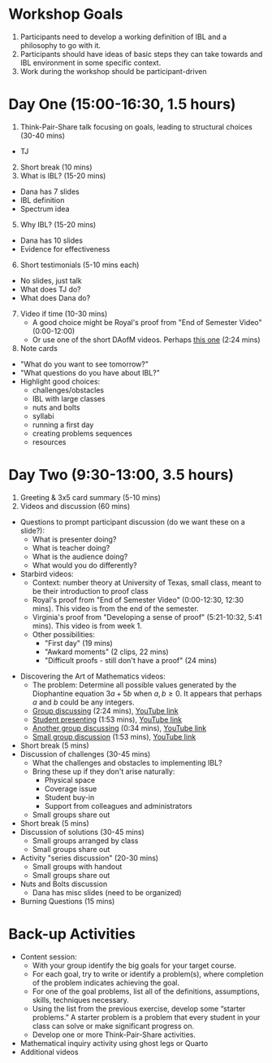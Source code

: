 # Workshop Goals #

1. Participants need to develop a working definition of IBL and a philosophy to go with it.
2. Participants should have ideas of basic steps they can take towards and IBL environment in some specific context.
3. Work during the workshop should be participant-driven

# Day One (15:00-16:30, 1.5 hours) #

1. Think-Pair-Share talk focusing on goals, leading to structural choices (30-40 mins)
  - TJ
2. Short break (10 mins)
3. What is IBL? (15-20 mins)
  - Dana has 7 slides
  - IBL definition
  - Spectrum idea
5. Why IBL? (15-20 mins)
  - Dana has 10 slides
  - Evidence for effectiveness
6. Short testimonials (5-10 mins each)
  - No slides, just talk
  - What does TJ do?
  - What does Dana do?
7. Video if time (10-30 mins)
	- A good choice might be Royal's proof from "End of Semester Video" (0:00-12:00)
	- Or use one of the short DAofM videos.  Perhaps [this one](https://www.youtube.com/watch?v=Q3H4ADPQih4) (2:24 mins)
8. Note cards
  - "What do you want to see tomorrow?"
  - "What questions do you have about IBL?"
  - Highlight good choices:
    * challenges/obstacles
    * IBL with large classes
    * nuts and bolts
    * syllabi
    * running a first day
    * creating problems sequences
    * resources

# Day Two (9:30-13:00, 3.5 hours) #

1. Greeting & 3x5 card summary (5-10 mins)
2. Videos and discussion (60 mins)
  - Questions to prompt participant discussion (do we want these on a slide?):
    * What is presenter doing?
    * What is teacher doing?
    * What is the audience doing?
    * What would you do differently?
  - Starbird videos:
    * Context: number theory at University of Texas, small class, meant to be their introduction to proof class
    * Royal's proof from "End of Semester Video" (0:00-12:30, 12:30 mins). This video is from the end of the semester.
    * Virginia's proof from "Developing a sense of proof" (5:21-10:32, 5:41 mins). This video is from week 1.
    * Other possibilities:
      - "First day" (19 mins)
      - "Awkard moments" (2 clips, 22 mins)
      - "Difficult proofs - still don't have a proof" (24 mins)
  * Discovering the Art of Mathematics videos:
      - The problem: Determine all possible values generated by the Diophantine equation $3a+5b$ when $a,b\geq 0$. It appears that perhaps $a$ and $b$ could be any integers.
      - [Group discussing](http://www.artofmathematics.org/media/video-401) (2:24 mins), [YouTube link](https://www.youtube.com/watch?v=Q3H4ADPQih4)
      - [Student presenting](http://www.artofmathematics.org/media/video-400) (1:53 mins), [YouTube link](https://www.youtube.com/watch?v=ZyJIl8fv3mY)
      - [Another group discussing](http://www.artofmathematics.org/media/video-402) (0:34 mins), [YouTube link](https://www.youtube.com/watch?v=AOGKg8EXVlU)
      - [Small group discussion](http://www.artofmathematics.org/media/video-362) (1:53 mins), [YouTube link](https://www.youtube.com/watch?v=5Pto72ni3Kk)
* Short break (5 mins)
* Discussion of challenges (30-45 mins)
  - What the challenges and obstacles to implementing IBL?
  - Bring these up if they don't arise naturally:
    * Physical space
    * Coverage issue
    * Student buy-in
    * Support from colleagues and administrators
  - Small groups share out
* Short break (5 mins)
* Discussion of solutions (30-45 mins)
  - Small groups arranged by class
  - Small groups share out
* Activity "series discussion" (20-30 mins)
  - Small groups with handout
  - Small groups share out
* Nuts and Bolts discussion
  - Dana has misc slides (need to be organized)
* Burning Questions (15 mins)

# Back-up Activities #

* Content session:
  - With your group identify the big goals for your target course.
  - For each goal, try to write or identify a problem(s), where completion of the problem indicates achieving the goal.
  - For one of the goal problems, list all of the definitions, assumptions, skills, techniques necessary.
  - Using the list from the previous exercise, develop some “starter problems.”  A starter problem is a problem that every student in your class can solve or make significant progress on.
  - Develop one or more Think-Pair-Share activities.
* Mathematical inquiry activity using ghost legs or Quarto
* Additional videos
